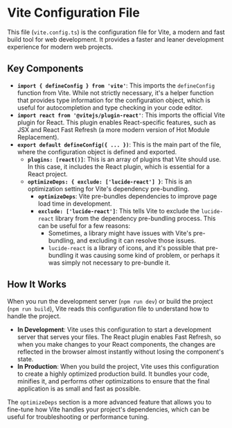 # Vite Configuration File

This file (`vite.config.ts`) is the configuration file for Vite, a modern and fast build tool for web development. It provides a faster and leaner development experience for modern web projects.

## Key Components

- **`import { defineConfig } from 'vite'`**: This imports the `defineConfig` function from Vite. While not strictly necessary, it's a helper function that provides type information for the configuration object, which is useful for autocompletion and type checking in your code editor.
- **`import react from '@vitejs/plugin-react'`**: This imports the official Vite plugin for React. This plugin enables React-specific features, such as JSX and React Fast Refresh (a more modern version of Hot Module Replacement).
- **`export default defineConfig({ ... })`**: This is the main part of the file, where the configuration object is defined and exported.
  - **`plugins: [react()]`**: This is an array of plugins that Vite should use. In this case, it includes the React plugin, which is essential for a React project.
  - **`optimizeDeps: { exclude: ['lucide-react'] }`**: This is an optimization setting for Vite's dependency pre-bundling.
    - **`optimizeDeps`**: Vite pre-bundles dependencies to improve page load time in development.
    - **`exclude: ['lucide-react']`**: This tells Vite to exclude the `lucide-react` library from the dependency pre-bundling process. This can be useful for a few reasons:
      - Sometimes, a library might have issues with Vite's pre-bundling, and excluding it can resolve those issues.
      - `lucide-react` is a library of icons, and it's possible that pre-bundling it was causing some kind of problem, or perhaps it was simply not necessary to pre-bundle it.

## How It Works

When you run the development server (`npm run dev`) or build the project (`npm run build`), Vite reads this configuration file to understand how to handle the project.

- **In Development**: Vite uses this configuration to start a development server that serves your files. The React plugin enables Fast Refresh, so when you make changes to your React components, the changes are reflected in the browser almost instantly without losing the component's state.
- **In Production**: When you build the project, Vite uses this configuration to create a highly optimized production build. It bundles your code, minifies it, and performs other optimizations to ensure that the final application is as small and fast as possible.

The `optimizeDeps` section is a more advanced feature that allows you to fine-tune how Vite handles your project's dependencies, which can be useful for troubleshooting or performance tuning.
